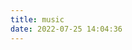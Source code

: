 ```yaml
---
title: music
date: 2022-07-25 14:04:36
---
```



<div class="aplayer no-destroy"
 data-id="60198"
 data-server="netease"
 data-type="playlist"
 data-fixed="true"
 data-autoplay="true"> </div>

<!-- data-id	require	song id / playlist id / album id / search keyword
data-server	require	music platform: netease, tencent, kugou, xiami, baidu
data-type	require	song, playlist, album, search, artist
data-fixed	false	enable fixed mode
data-mini	false	enable mini mode
data-autoplay	false	audio autoplay
data-theme	#2980b9	main color
data-loop	all	player loop play, values: 'all', 'one', 'none'
data-order	list	player play order, values: 'list', 'random'
data-preload	auto	values: 'none', 'metadata', 'auto'
data-volume	0.7	default volume, notice that player will remember user setting, default volume will not work after user set volume themselves
data-mutex	true	prevent to play multiple player at the same time, pause other players when this player start play
data-lrctype	0	lyric type
data-listfolded	false	indicate whether list should folded at first
data-listmaxheight	340px	list max height
data-storagename	metingjs	localStorage key that store player setting -->
